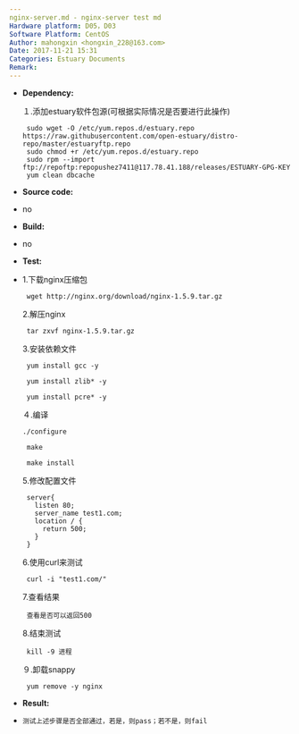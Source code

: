 ```yaml
---
nginx-server.md - nginx-server test md
Hardware platform: D05，D03
Software Platform: CentOS
Author: mahongxin <hongxin_228@163.com>
Date: 2017-11-21 15:31
Categories: Estuary Documents
Remark:
---
```

- **Dependency:**

    １.添加estuary软件包源(可根据实际情况是否要进行此操作)

       sudo wget -O /etc/yum.repos.d/estuary.repo https://raw.githubusercontent.com/open-estuary/distro-repo/master/estuaryftp.repo
       sudo chmod +r /etc/yum.repos.d/estuary.repo
       sudo rpm --import ftp://repoftp:repopushez7411@117.78.41.188/releases/ESTUARY-GPG-KEY
       yum clean dbcache

- **Source code:**
-
    no

- **Build:**
-
    no

- **Test:**
-
     1.下载nginx压缩包

       wget http://nginx.org/download/nginx-1.5.9.tar.gz

     2.解压nginx

       tar zxvf nginx-1.5.9.tar.gz

     3.安装依赖文件
     
       yum install gcc -y
      
       yum install zlib* -y
       
       yum install pcre* -y

    ４.编译
    

      ./configure
      
       make
       
       make install

     5.修改配置文件

       server{
         listen 80;
         server_name test1.com;
         location / {
           return 500;
         }
       }

     6.使用curl来测试

       curl -i "test1.com/"

     7.查看结果

       查看是否可以返回500

     8.结束测试

       kill -9 进程

    ９.卸载snappy

       yum remove -y nginx



- **Result:**
-
      测试上述步骤是否全部通过，若是，则pass；若不是，则fail
